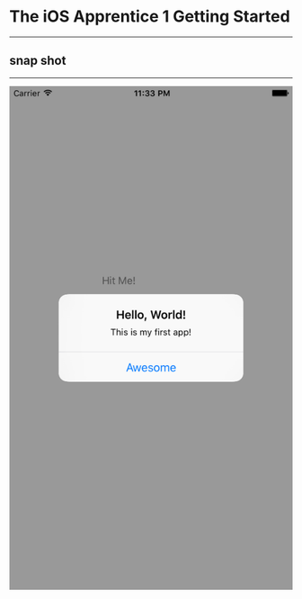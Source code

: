 # The iOS Apprentice 1 Getting Started
---

## snap shot
---

![1](https://github.com/iOSDevLog/iOSDevLog/raw/master/assets/img/The_iOS_Apprentice/Getting_Started/1.png)
